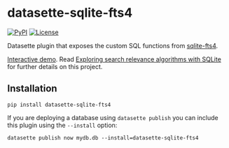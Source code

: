 # datasette-sqlite-fts4

[![PyPI](https://img.shields.io/pypi/v/datasette-sqlite-fts4.svg)](https://pypi.org/project/datasette-sqlite-fts4/)
[![License](https://img.shields.io/badge/license-Apache%202.0-blue.svg)](https://github.com/simonw/datasette-sqlite-fts4/blob/master/LICENSE)


Datasette plugin that exposes the custom SQL functions from [sqlite-fts4](https://github.com/simonw/sqlite-fts4).

[Interactive demo](https://datasette-sqlite-fts4.datasette.io/24ways-fts4?sql=select%0D%0A++++json_object%28%0D%0A++++++++"label"%2C+articles.title%2C+"href"%2C+articles.url%0D%0A++++%29+as+article%2C%0D%0A++++articles.author%2C%0D%0A++++rank_score%28matchinfo%28articles_fts%2C+"pcx"%29%29+as+score%2C%0D%0A++++rank_bm25%28matchinfo%28articles_fts%2C+"pcnalx"%29%29+as+bm25%2C%0D%0A++++json_object%28%0D%0A++++++++"pre"%2C+annotate_matchinfo%28matchinfo%28articles_fts%2C+"pcxnalyb"%29%2C+"pcxnalyb"%29%0D%0A++++%29+as+annotated_matchinfo%2C%0D%0A++++matchinfo%28articles_fts%2C+"pcxnalyb"%29+as+matchinfo%2C%0D%0A++++decode_matchinfo%28matchinfo%28articles_fts%2C+"pcxnalyb"%29%29+as+decoded_matchinfo%0D%0Afrom%0D%0A++++articles_fts+join+articles+on+articles.rowid+%3D+articles_fts.rowid%0D%0Awhere%0D%0A++++articles_fts+match+%3Asearch%0D%0Aorder+by+bm25&search=jquery+maps). Read [Exploring search relevance algorithms with SQLite](https://simonwillison.net/2019/Jan/7/exploring-search-relevance-algorithms-sqlite/) for further details on this project.

## Installation

    pip install datasette-sqlite-fts4

If you are deploying a database using `datasette publish` you can include this plugin using the `--install` option:

    datasette publish now mydb.db --install=datasette-sqlite-fts4
